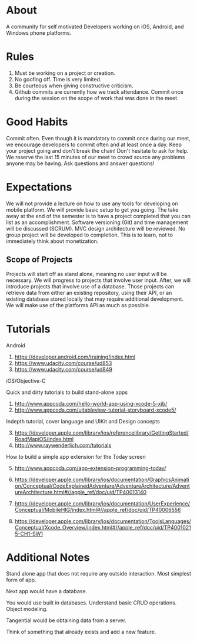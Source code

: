 # About

A community for self motivated Developers working on iOS, Android, and Windows phone platforms.

# Rules

1. Must be working on a project or creation.
2. No goofing off. Time is very limited.
3. Be courteous when giving constructive criticism.
5. Github commits are currently how we track attendance.
   Commit once during the session on the scope of work that was done in the meet.

# Good Habits

Commit often. Even though it is mandatory to commit once during our meet, we encourage developers to commit often and at least once a day. Keep your project going and don't break the chain! 
Don't hesitate to ask for help. We reserve the last 15 minutes of our meet to crowd source any problems anyone may be having. Ask questions and answer questions!

# Expectations

We will not provide a lecture on how to use any tools for developing on mobile platform.
We will provide basic setup to get you going.
The take away at the end of the semester is to have a project completed that you can list as an accomplishment.
Software versioning (Git) and time management will be discussed (SCRUM).
MVC design architecture will be reviewed.
No group project will be developed to completion.  This is to learn, not to immediately think about monetization.


## Scope of Projects

Projects will start off as stand alone, meaning no user input will be necessary.
We will progress to projects that involve user input.
After, we will introduce projects that involve use of a database.
Those projects can retrieve data from either an existing repository, using their API,  or an existing database stored locally that may require additional development.
We will make use of the platforms API as much as possible.

# Tutorials

Android

1. https://developer.android.com/training/index.html
2. https://www.udacity.com/course/ud853
3. https://www.udacity.com/course/ud849

iOS/Objective-C

Quick and dirty tutorials to build stand-alone apps

1. http://www.appcoda.com/hello-world-app-using-xcode-5-xib/
2. http://www.appcoda.com/uitableview-tutorial-storyboard-xcode5/

Indepth tutorial, cover language and UIKit and Design concepts

3. https://developer.apple.com/library/ios/referencelibrary/GettingStarted/RoadMapiOS/index.html
4. http://www.raywenderlich.com/tutorials

How to build a simple app extension for the Today screen

5. http://www.appcoda.com/app-extension-programming-today/

6. https://developer.apple.com/library/ios/documentation/GraphicsAnimation/Conceptual/CodeExplainedAdventure/AdventureArchitecture/AdventureArchitecture.html#//apple_ref/doc/uid/TP40013140

7. https://developer.apple.com/library/ios/documentation/UserExperience/Conceptual/MobileHIG/index.html#//apple_ref/doc/uid/TP40006556

8. https://developer.apple.com/library/ios/documentation/ToolsLanguages/Conceptual/Xcode_Overview/index.html#//apple_ref/doc/uid/TP40010215-CH1-SW1

# Additional Notes

Stand alone app that does not require any outside interaction.
Most simplest form of app.

Next app would have a database.

You would use built in databases.
Understand basic CRUD operations.
Object modeling.

Tangential would be obtaining data from a server.

Think of something that already exists and add a new feature.
